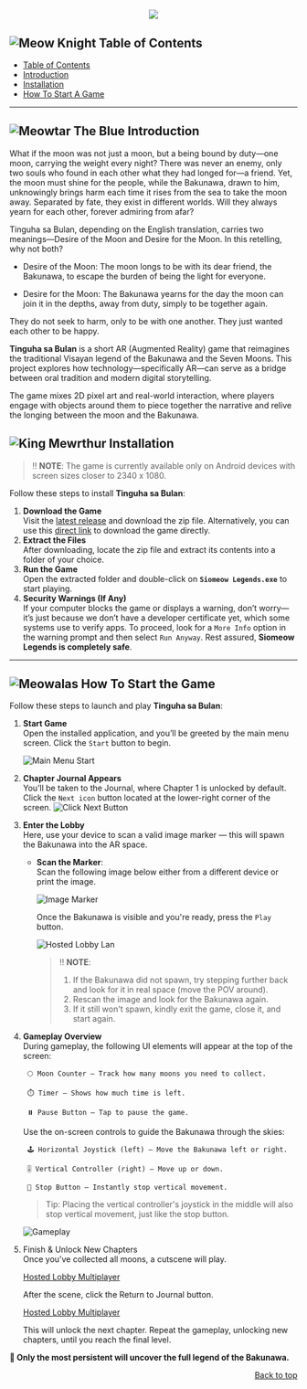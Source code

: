 <a id="readme-top"></a>
<h1 align="center">
  <img src="https://github.com/BeauBeannie/tinguhasabulan/blob/main/readmeResources/spawn13.png" style="vertical-align: left">
</h1>

## ![Meow Knight](Siomeow%20Legends/Assets/GIFs/Meow_Knight_Idle.gif) Table of Contents
- [ Table of Contents](#-table-of-contents)
- [ Introduction](#-introduction)
- [ Installation](#-installation)
- [ How To Start A Game](#-how-to-start-a-game)

---
<!-- ![-----------------------------------------------------](https://raw.githubusercontent.com/andreasbm/readme/master/assets/lines/rainbow.png) -->

## ![Meowtar The Blue](Siomeow%20Legends/Assets/GIFs/Meowtar_The_Blue_Idle.gif) Introduction

What if the moon was not just a moon, but a being bound by duty—one moon, carrying the weight every night? There was never an enemy, only two souls who found in each other what they had longed for—a friend. Yet, the moon must shine for the people, while the Bakunawa, drawn to him, unknowingly brings harm each time it rises from the sea to take the moon away. Separated by fate, they exist in different worlds. Will they always yearn for each other, forever admiring from afar?

Tinguha sa Bulan, depending on the English translation, carries two meanings—Desire of the Moon and Desire for the Moon. In this retelling, why not both?

* Desire of the Moon: The moon longs to be with its dear friend, the Bakunawa, to escape the burden of being the light for everyone.

* Desire for the Moon: The Bakunawa yearns for the day the moon can join it in the depths, away from duty, simply to be together again.

They do not seek to harm, only to be with one another. They just wanted each other to be happy.

**Tinguha sa Bulan** is a short AR (Augmented Reality) game that reimagines the traditional Visayan legend of the Bakunawa and the Seven Moons. This project explores how technology—specifically AR—can serve as a bridge between oral tradition and modern digital storytelling.

The game mixes 2D pixel art and real-world interaction, where players engage with objects around them to piece together the narrative and relive the longing between the moon and the Bakunawa.

<!-- ![-----------------------------------------------------](https://raw.githubusercontent.com/andreasbm/readme/master/assets/lines/rainbow.png) -->

## ![King Mewrthur](Siomeow%20Legends/Assets/GIFs/King_Mewrthur_Idle.gif) Installation

> ‼️ **NOTE**: The game is currently available only on Android devices with screen sizes closer to 2340 x 1080.

Follow these steps to install **Tinguha sa Bulan**:

1. **Download the Game**  
   Visit the [latest release](https://github.com/BeauBeannie/tinguhasabulan) and download the zip file. Alternatively, you can use this [direct link](https://github.com/Mekuuuuu/siomeow-legends/releases/download/v1.0.0/Siomeow-Legends-v1.0.0-alpha.zip) to download the game directly.
2. **Extract the Files**  
   After downloading, locate the zip file and extract its contents into a folder of your choice.
3. **Run the Game**  
   Open the extracted folder and double-click on **`Siomeow Legends.exe`** to start playing.
4. **Security Warnings (If Any)**  
   If your computer blocks the game or displays a warning, don’t worry—it’s just because we don’t have a developer certificate yet, which some systems use to verify apps. To proceed, look for a `More Info` option in the warning prompt and then select `Run Anyway`. Rest assured, **Siomeow Legends is completely safe**.

---
<!-- ![-----------------------------------------------------](https://raw.githubusercontent.com/andreasbm/readme/master/assets/lines/rainbow.png) -->

## ![Meowalas](Siomeow%20Legends/Assets/GIFs/Meowalas_Idle.gif) How To Start the Game

Follow these steps to launch and play **Tinguha sa Bulan**:

1. **Start Game**  
   Open the installed application, and you’ll be greeted by the main menu screen. Click the `Start` button to begin.
   
   ![Main Menu Start](https://github.com/BeauBeannie/tinguhasabulan/blob/main/readmeResources/spawn12.png)

2. **Chapter Journal Appears**  
   You’ll be taken to the Journal, where Chapter 1 is unlocked by default.
   Click the `Next icon` button located at the lower-right corner of the screen.
   ![Click Next Button](https://github.com/BeauBeannie/tinguhasabulan/blob/main/readmeResources/spawn14.png)

3. **Enter the Lobby**  
   Here, use your device to scan a valid image marker — this will spawn the Bakunawa into the AR space.

   - **Scan the Marker**:   
     Scan the following image below either from a different device or print the image. 

      ![Image Marker](https://github.com/BeauBeannie/tinguhasabulan/blob/main/readmeResources/spawn11.png)
  
       Once the Bakunawa is visible and you're ready, press the `Play` button.

       ![Hosted Lobby Lan](https://github.com/BeauBeannie/tinguhasabulan/blob/main/readmeResources/spawn5.jpg)

     > ‼️ **NOTE**:
     > 1. If the Bakunawa did not spawn, try stepping further back and look for it in real space (move the POV around).
     > 2. Rescan the image and look for the Bakunawa again.
     > 3. If it still won't spawn, kindly exit the game, close it, and start again.

4. **Gameplay Overview**  
   During gameplay, the following UI elements will appear at the top of the screen:

        🌕 Moon Counter – Track how many moons you need to collect.
        
        ⏱️ Timer – Shows how much time is left.
        
        ⏸️ Pause Button – Tap to pause the game.
      
   Use the on-screen controls to guide the Bakunawa through the skies:
      
        🕹️ Horizontal Joystick (left) — Move the Bakunawa left or right.
        
        🎚️ Vertical Controller (right) — Move up or down.
        
        🛑 Stop Button — Instantly stop vertical movement.
  
    > Tip: Placing the vertical controller's joystick in the middle will also stop vertical movement, just like the stop button.
  
     ![Gameplay](https://github.com/BeauBeannie/tinguhasabulan/blob/main/readmeResources/spawn.jpg)

5. Finish & Unlock New Chapters  
  Once you’ve collected all moons, a cutscene will play.

    [Hosted Lobby Multiplayer](https://github.com/BeauBeannie/tinguhasabulan/blob/main/readmeResources/spawn8.jpg)

    After the scene, click the Return to Journal button.
  
    [Hosted Lobby Multiplayer](https://github.com/BeauBeannie/tinguhasabulan/blob/main/readmeResources/spawn7.jpg)
    
    This will unlock the next chapter.
    Repeat the gameplay, unlocking new chapters, until you reach the final level.
  
  **🐉 Only the most persistent will uncover the full legend of the Bakunawa.**

  
<!-- ![-----------------------------------------------------](https://raw.githubusercontent.com/andreasbm/readme/master/assets/lines/rainbow.png) -->

<p align="right"><a href="#readme-top">Back to top</a></p>
